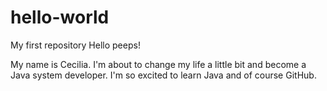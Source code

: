 # hello-world
My first repository
Hello peeps!

My name is Cecilia. I'm about to change my life a little bit and become a Java system developer.
I'm so excited to learn Java and of course GitHub. 
